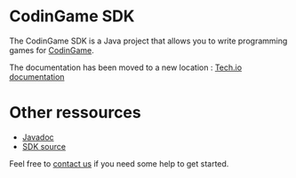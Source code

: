 # CodinGame SDK

The CodinGame SDK is a Java project that allows you to write programming games for [CodinGame](https://www.codingame.com).

The documentation has been moved to a new location : [Tech.io documentation](https://tech.io/playgrounds/25775/)

# Other ressources
- [Javadoc](https://codingame.github.io/codingame-sdk-doc/)
- [SDK source](https://github.com/CodinGame/codingame-game-engine)

Feel free to [contact us](https://www.codingame.com/about/contact) if you need some help to get started.
